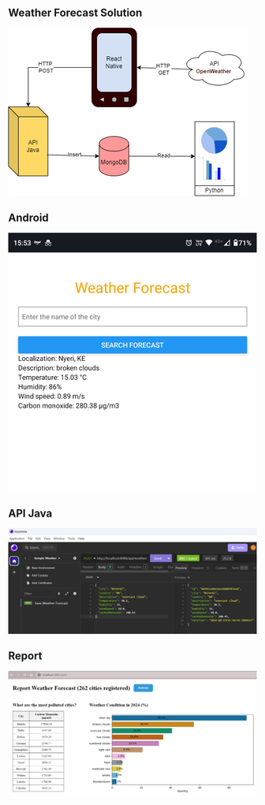 ## Weather Forecast Solution
![System Architecture Diagram](https://github.com/guitdeveloper/sample-weather-forecast/blob/main/Weather_Project.png)

## Android
![Android](https://github.com/guitdeveloper/sample-weather-forecast/blob/main/Android.jpeg)

## API Java
![API Java](https://github.com/guitdeveloper/sample-weather-forecast/blob/main/API.png)

## Report
![Report](https://github.com/guitdeveloper/sample-weather-forecast/blob/main/Report.png)

